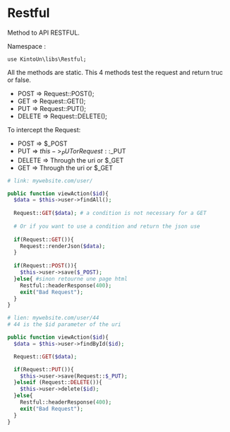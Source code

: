 # Restful

Method to API RESTFUL.

Namespace :

`use KintoUn\libs\Restful;`

All the methods are static.
This 4 methods test the request and return truc or false.

* POST   => Request::POST();
* GET    => Request::GET();
* PUT    => Request::PUT();
* DELETE => Request::DELETE();

To intercept the Request:
* POST   => $_POST
* PUT    => $this->_PUT or Request::$_PUT
* DELETE => Through the uri or $_GET
* GET    => Through the uri or $_GET



```php
# link: mywebsite.com/user/

public function viewAction($id){
  $data = $this->user->findAll();
  
  Request::GET($data); # a condition is not necessary for a GET
  
  # Or if you want to use a condition and return the json use
  
  if(Request::GET()){
    Request::renderJson($data);
  }
  
  if(Request::POST()){
    $this->user->save($_POST);
  }else{ #sinon retourne une page html
    Restful::headerResponse(400);
    exit("Bad Request");
  }
}
```

```php
# lien: mywebsite.com/user/44
# 44 is the $id parameter of the uri

public function viewAction($id){
  $data = $this->user->findById($id);

  Request::GET($data);

  if(Request::PUT()){
    $this->user->save(Request::$_PUT);
  }elseif (Request::DELETE()){
    $this->user->delete($id);
  }else{
    Restful::headerResponse(400);
    exit("Bad Request");			
  }
}
```
